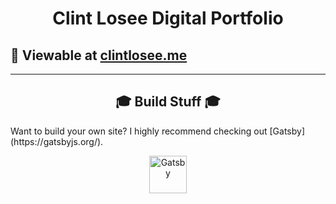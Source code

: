 <h1 align="center">
  Clint Losee Digital Portfolio
</h1>

## 🚀 Viewable at [clintlosee.me](https://clintlosee.me)

---

<h2 align="center">
  🎓  Build Stuff 🎓
</h2>
Want to build your own site? I highly recommend checking out [Gatsby](https://gatsbyjs.org/).

<p align="center">
  <a href="https://clintlosee.me">
    <img alt="Gatsby" src="https://www.gatsbyjs.org/monogram.svg" width="60" />
  </a>
</p>
